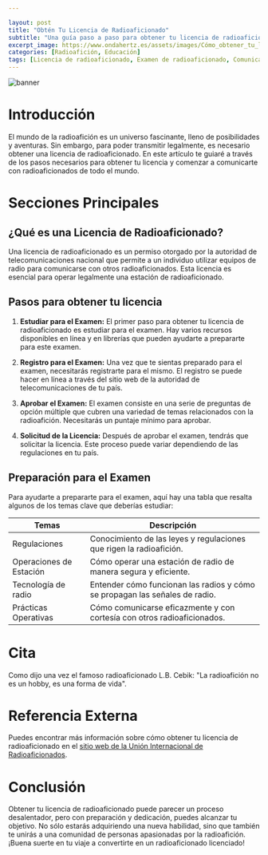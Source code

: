 ```yaml
---

layout: post
title: "Obtén Tu Licencia de Radioaficionado"
subtitle: "Una guía paso a paso para obtener tu licencia de radioaficionado y comenzar a transmitir legalmente."
excerpt_image: https://www.ondahertz.es/assets/images/Cómo_obtener_tu_licencia_de_radioaficionado.png
categories: [Radioafición, Educación]
tags: [Licencia de radioaficionado, Examen de radioaficionado, Comunicación por radio, Tecnología de Comunicación]
---
```


![banner](https://www.ondahertz.es/assets/images/Cómo_obtener_tu_licencia_de_radioaficionado.png "Infografía que ilustra los pasos para obtener una licencia de radioaficionado, incluyendo requisitos, exámenes y consejos para comenzar a transmitir legalmente.")

# Introducción

El mundo de la radioafición es un universo fascinante, lleno de posibilidades y aventuras. Sin embargo, para poder transmitir legalmente, es necesario obtener una licencia de radioaficionado. En este artículo te guiaré a través de los pasos necesarios para obtener tu licencia y comenzar a comunicarte con radioaficionados de todo el mundo.

# Secciones Principales

## ¿Qué es una Licencia de Radioaficionado?

Una licencia de radioaficionado es un permiso otorgado por la autoridad de telecomunicaciones nacional que permite a un individuo utilizar equipos de radio para comunicarse con otros radioaficionados. Esta licencia es esencial para operar legalmente una estación de radioaficionado.

## Pasos para obtener tu licencia

1. **Estudiar para el Examen:** El primer paso para obtener tu licencia de radioaficionado es estudiar para el examen. Hay varios recursos disponibles en línea y en librerías que pueden ayudarte a prepararte para este examen.

2. **Registro para el Examen:** Una vez que te sientas preparado para el examen, necesitarás registrarte para el mismo. El registro se puede hacer en línea a través del sitio web de la autoridad de telecomunicaciones de tu país.

3. **Aprobar el Examen:** El examen consiste en una serie de preguntas de opción múltiple que cubren una variedad de temas relacionados con la radioafición. Necesitarás un puntaje mínimo para aprobar.

4. **Solicitud de la Licencia:** Después de aprobar el examen, tendrás que solicitar la licencia. Este proceso puede variar dependiendo de las regulaciones en tu país.

## Preparación para el Examen

Para ayudarte a prepararte para el examen, aquí hay una tabla que resalta algunos de los temas clave que deberías estudiar:

| Temas | Descripción |
|-------|-------------|
|Regulaciones|Conocimiento de las leyes y regulaciones que rigen la radioafición.|
|Operaciones de Estación|Cómo operar una estación de radio de manera segura y eficiente.|
|Tecnología de radio|Entender cómo funcionan las radios y cómo se propagan las señales de radio.|
|Prácticas Operativas|Cómo comunicarse eficazmente y con cortesía con otros radioaficionados.|

# Cita

Como dijo una vez el famoso radioaficionado L.B. Cebik: "La radioafición no es un hobby, es una forma de vida".

# Referencia Externa

Puedes encontrar más información sobre cómo obtener tu licencia de radioaficionado en el [sitio web de la Unión Internacional de Radioaficionados](https://www.iaru.org/).

# Conclusión

Obtener tu licencia de radioaficionado puede parecer un proceso desalentador, pero con preparación y dedicación, puedes alcanzar tu objetivo. No sólo estarás adquiriendo una nueva habilidad, sino que también te unirás a una comunidad de personas apasionadas por la radioafición. ¡Buena suerte en tu viaje a convertirte en un radioaficionado licenciado!